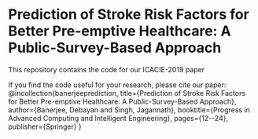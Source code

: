# Prediction of Stroke Risk Factors for Better Pre-emptive Healthcare: A Public-Survey-Based Approach
This repository contains the code for our ICACIE-2019 paper

If you find the code useful for your research, please cite our paper:
@incollection{banerjeeprediction,
  title={Prediction of Stroke Risk Factors for Better Pre-emptive Healthcare: A Public-Survey-Based Approach},
  author={Banerjee, Debayan and Singh, Jagannath},
  booktitle={Progress in Advanced Computing and Intelligent Engineering},
  pages={12--24},
  publisher={Springer}
}
